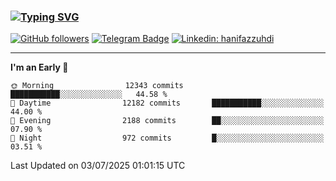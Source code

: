 ### [![Typing SVG](https://readme-typing-svg.herokuapp.com?font=lato&size=22&lines=Hi+There+👋)](https://git.io/typing-svg) 

[![GitHub followers](https://img.shields.io/github/followers/hanifazzuhdi?label=Follow&style=social)](https://github.com/hanifazzuhdi/?tab=follow) 
[![Telegram Badge](https://img.shields.io/badge/-hanif0198-blue?style=social&logo=telegram&link=https://www.t.me/hanif0198/)](https://www.t.me/hanif0198/) 
[![Linkedin: hanifazzuhdi](https://img.shields.io/badge/-hanifazzuhdi-blue?style=flat-square&logo=Linkedin&logoColor=white&link=https://www.linkedin.com/in/hanif-az-zuhdi-69688019b/)](https://www.linkedin.com/in/hanif-az-zuhdi-69688019b/) 

<hr/>

<!--START_SECTION:waka-->
**I'm an Early 🐤** 

```text
🌞 Morning                12343 commits       ███████████░░░░░░░░░░░░░░   44.58 % 
🌆 Daytime                12182 commits       ███████████░░░░░░░░░░░░░░   44.00 % 
🌃 Evening                2188 commits        ██░░░░░░░░░░░░░░░░░░░░░░░   07.90 % 
🌙 Night                  972 commits         █░░░░░░░░░░░░░░░░░░░░░░░░   03.51 % 
```



 Last Updated on 03/07/2025 01:01:15 UTC
<!--END_SECTION:waka-->
